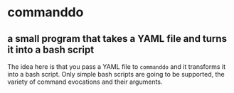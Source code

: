# commanddo
## a small program that takes a YAML file and turns it into a bash script

The idea here is that you pass a YAML file to `commanddo` and it transforms
it into a bash script. Only simple bash scripts are going to be supported,
the variety of command evocations and their arguments. 
